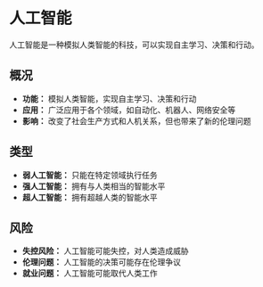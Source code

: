 # 人工智能

人工智能是一种模拟人类智能的科技，可以实现自主学习、决策和行动。

## 概况

*   **功能：** 模拟人类智能，实现自主学习、决策和行动
*   **应用：** 广泛应用于各个领域，如自动化、机器人、网络安全等
*   **影响：** 改变了社会生产方式和人机关系，但也带来了新的伦理问题

## 类型

*   **弱人工智能：** 只能在特定领域执行任务
*   **强人工智能：** 拥有与人类相当的智能水平
*   **超人工智能：** 拥有超越人类的智能水平

## 风险

*   **失控风险：** 人工智能可能失控，对人类造成威胁
*   **伦理问题：** 人工智能的决策可能存在伦理争议
*   **就业问题：** 人工智能可能取代人类工作
